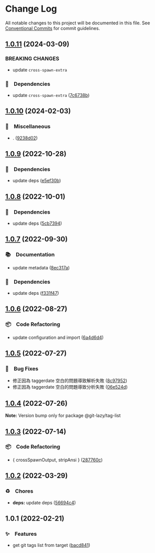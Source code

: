 # Change Log

All notable changes to this project will be documented in this file.
See [Conventional Commits](https://conventionalcommits.org) for commit guidelines.

## [1.0.11](https://github.com/bluelovers/ws-git-lazy/compare/@git-lazy/tag-list@1.0.10...@git-lazy/tag-list@1.0.11) (2024-03-09)


### BREAKING CHANGES

* update `cross-spawn-extra`



### 📌　Dependencies

* update `cross-spawn-extra` ([7c6738b](https://github.com/bluelovers/ws-git-lazy/commit/7c6738bae57dd640cbb75f5d3b5d6bdf5f3ddfce))



## [1.0.10](https://github.com/bluelovers/ws-git-lazy/compare/@git-lazy/tag-list@1.0.9...@git-lazy/tag-list@1.0.10) (2024-02-03)



### 🔖　Miscellaneous

* . ([9238d02](https://github.com/bluelovers/ws-git-lazy/commit/9238d02554878677995c902fc1f0a1d2788d6a90))



## [1.0.9](https://github.com/bluelovers/ws-git-lazy/compare/@git-lazy/tag-list@1.0.8...@git-lazy/tag-list@1.0.9) (2022-10-28)



### 📌　Dependencies

* update deps ([e5ef30b](https://github.com/bluelovers/ws-git-lazy/commit/e5ef30b98df91868dfb52ad66144ca00e33698fd))



## [1.0.8](https://github.com/bluelovers/ws-git-lazy/compare/@git-lazy/tag-list@1.0.7...@git-lazy/tag-list@1.0.8) (2022-10-01)



### 📌　Dependencies

* update deps ([5cb7394](https://github.com/bluelovers/ws-git-lazy/commit/5cb739437c77472bd6bc434ce55f845f4214f738))



## [1.0.7](https://github.com/bluelovers/ws-git-lazy/compare/@git-lazy/tag-list@1.0.6...@git-lazy/tag-list@1.0.7) (2022-09-30)



### 📚　Documentation

* update metadata ([8ec317a](https://github.com/bluelovers/ws-git-lazy/commit/8ec317aa3c7980d250ea96e1d97e3c303b4e3f6e))


### 📌　Dependencies

* update deps ([f331f47](https://github.com/bluelovers/ws-git-lazy/commit/f331f4791cdb6cf556ffb0a58b4d6aa2fde71f56))



## [1.0.6](https://github.com/bluelovers/ws-git-lazy/compare/@git-lazy/tag-list@1.0.5...@git-lazy/tag-list@1.0.6) (2022-08-27)



### 📦　Code Refactoring

* update configuration and import ([6a4d6d4](https://github.com/bluelovers/ws-git-lazy/commit/6a4d6d418dcf351e88a44dcb252269781820309a))



## [1.0.5](https://github.com/bluelovers/ws-git-lazy/compare/@git-lazy/tag-list@1.0.4...@git-lazy/tag-list@1.0.5) (2022-07-27)


### 🐛　Bug Fixes

* 修正因為 taggerdate 空白的問題導致解析失敗 ([8c97952](https://github.com/bluelovers/ws-git-lazy/commit/8c97952955e6dde2f4cf7c1aeee486afd4199649))
* 修正因為 taggerdate 空白的問題導致分析失敗 ([06e524d](https://github.com/bluelovers/ws-git-lazy/commit/06e524d391c12bc886b2d9edabf142eda60eb851))





## [1.0.4](https://github.com/bluelovers/ws-git-lazy/compare/@git-lazy/tag-list@1.0.3...@git-lazy/tag-list@1.0.4) (2022-07-26)

**Note:** Version bump only for package @git-lazy/tag-list





## [1.0.3](https://github.com/bluelovers/ws-git-lazy/compare/@git-lazy/tag-list@1.0.2...@git-lazy/tag-list@1.0.3) (2022-07-14)


### 📦　Code Refactoring

* { crossSpawnOutput, stripAnsi } ([287760c](https://github.com/bluelovers/ws-git-lazy/commit/287760c0cc6a540a6d7e2d561afeb9ba5d737d8f))





## [1.0.2](https://github.com/bluelovers/ws-git-lazy/compare/@git-lazy/tag-list@1.0.1...@git-lazy/tag-list@1.0.2) (2022-03-29)


### ♻️　Chores

* **deps:** update deps ([56694c4](https://github.com/bluelovers/ws-git-lazy/commit/56694c4145d5e106af6bf75bc85e501b9ff029ca))





## 1.0.1 (2022-02-21)


### ✨　Features

* get git tags list from target ([bacd841](https://github.com/bluelovers/ws-git-lazy/commit/bacd8419935a8f76fb0f6639d17f239404d94b86))
